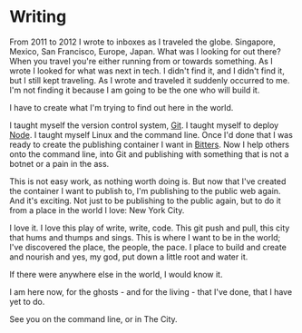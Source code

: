 Writing
=======

From 2011 to 2012 I wrote to inboxes as I traveled the globe. Singapore, Mexico, San Francisco, Europe, Japan. What was I looking for out there? When you travel you're either running from or towards something. As I wrote I looked for what was next in tech. I didn't find it, and I didn't find it, but I still kept traveling. As I wrote and traveled it suddenly occurred to me. I'm not finding it because I am going to be the one who will build it.

I have to create what I'm trying to find out here in the world.

I taught myself the version control system, [Git](http://git.gwenbell.com). I taught myself to deploy [Node](http://deployno.de). I taught myself Linux and the command line. Once I'd done that I was ready to create the publishing container I want in [Bitters](http://bitters.gwenbell.com). Now I help others onto the command line, into Git and publishing with something that is not a botnet or a pain in the ass. 

This is not easy work, as nothing worth doing is. But now that I've created the container I want to publish to, I'm publishing to the public web again. And it's exciting. Not just to be publishing to the public again, but to do it from a place in the world I love: New York City. 

I love it. I love this play of write, write, code. This git push and pull, this city that hums and thumps and sings. This is where I want to be in the world; I've discovered the place, the people, the pace. I place to build and create and nourish and yes, my god, put down a little root and water it.

If there were anywhere else in the world, I would know it. 

I am here now, for the ghosts - and for the living - that I've done, that I have yet to do. 

See you on the command line, or in The City.
